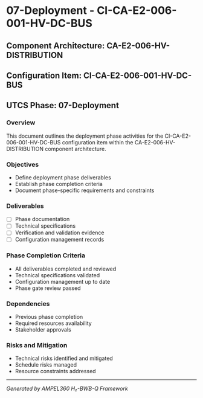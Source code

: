 # 07-Deployment - CI-CA-E2-006-001-HV-DC-BUS

## Component Architecture: CA-E2-006-HV-DISTRIBUTION
## Configuration Item: CI-CA-E2-006-001-HV-DC-BUS
## UTCS Phase: 07-Deployment

### Overview
This document outlines the deployment phase activities for the CI-CA-E2-006-001-HV-DC-BUS configuration item within the CA-E2-006-HV-DISTRIBUTION component architecture.

### Objectives
- Define deployment phase deliverables
- Establish phase completion criteria
- Document phase-specific requirements and constraints

### Deliverables
- [ ] Phase documentation
- [ ] Technical specifications
- [ ] Verification and validation evidence
- [ ] Configuration management records

### Phase Completion Criteria
- All deliverables completed and reviewed
- Technical specifications validated
- Configuration management up to date
- Phase gate review passed

### Dependencies
- Previous phase completion
- Required resources availability
- Stakeholder approvals

### Risks and Mitigation
- Technical risks identified and mitigated
- Schedule risks managed
- Resource constraints addressed

---
*Generated by AMPEL360 H₂-BWB-Q Framework*
